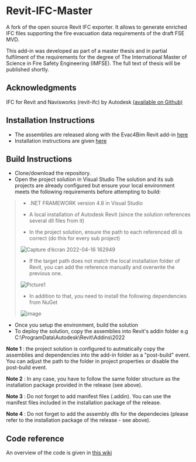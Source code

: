 # Revit-IFC-Master
A fork of the open source Revit IFC exporter. It allows to generate enriched IFC files supporting the fire evacuation data requirements of the draft FSE MVD.

This add-in was developed as part of a master thesis and in partial fulfilment of the requirements for the degree of The International Master of Science in Fire Safety Engineering (IMFSE). The full text of thesis will be published shortly.

## Acknowledgments
IFC for Revit and Navisworks (revit-ifc) by Autodesk [(available on Github)](https://github.com/Autodesk/revit-ifc)

## Installation Instructions 
- The assemblies are released along with the Evac4Bim Revit add-in [here](https://github.com/YakNazim/Evac4Bim/releases)
- Installation instructions are given [here](https://github.com/YakNazim/Evac4Bim#installation-instructions)

## Build Instructions 
- Clone/download the repository. 
- Open the project solution in Visual Studio
The solution and its sub projects are already configured but ensure your local environment meets the following requirements before attempting to build: 

>   - .NET FRAMEWORK version 4.8 in Visual Studio
>
>   - A local installation of Autodesk Revit (since the solution references several dll files from it) 
>
>   - In the project solution, ensure the path to each referenced dll is correct (do this for every sub project)
>
>![Capture d’écran 2022-04-16 162949](https://user-images.githubusercontent.com/17513670/163678998-a78af818-25ef-409e-8a3d-ca9640ff2a17.png)
>
>   - If the target path does not match the local installation folder of Revit, you can add the reference manually and overwrite the previous one.   
>
>![Picture1](https://user-images.githubusercontent.com/17513670/163679735-1c87aed4-0099-4167-a219-0dc156930e13.png)
>
>   - In addition to that, you need to install the following dependencies from NuGet
>
>![image](https://user-images.githubusercontent.com/17513670/163692337-ca7f5f55-6fe6-48d7-911a-614d89421fe6.png)
>
- Once you setup the environment, build the solution 
- To deploy the solution, copy the assemblies into Revit's addin folder e.g C:\ProgramData\Autodesk\Revit\Addins\2022

**Note 1** : the project solution is configured to autmatically copy the assemblies and dependencies into the add-in folder as a "post-build" event. You can adjust the path to the folder in project properties or disable the post-build event. 

**Note 2** : In any case, you have to follow the same folder structure as the installation package provided in the release (see above). 

**Note 3** : Do not forget to add manifest files (.addin). You can use the manifest files included in the installation package of the release.

**Note 4** : Do not forget to add the assembly dlls for the dependecies (please refer to the installation package of the release - see above).

## Code reference
An overview of the code is given in [this wiki](https://github.com/YakNazim/Evac4Bim/wiki/Code-reference)
